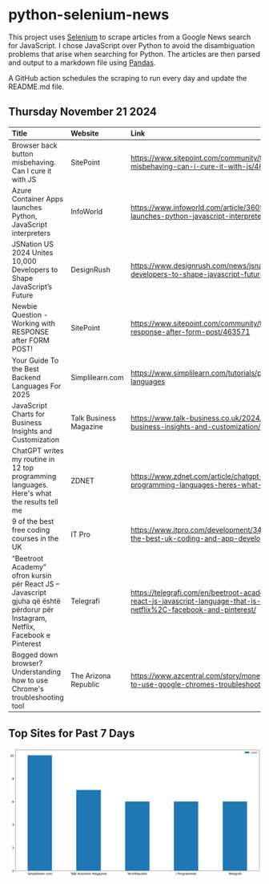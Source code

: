 # python-selenium-news

This project uses [Selenium](https://www.seleniumhq.org/) to scrape articles from a Google News search for JavaScript.
I chose JavaScript over Python to avoid the disambiguation problems that arise when searching for Python.
The articles are then parsed and output to a markdown file using [Pandas](https://pandas.pydata.org/).

A GitHub action schedules the scraping to run every day and update the README.md file.

## Thursday November 21 2024


| Title                                                                                                                          | Website                | Link                                                                                                                                                          |
|:-------------------------------------------------------------------------------------------------------------------------------|:-----------------------|:--------------------------------------------------------------------------------------------------------------------------------------------------------------|
| Browser back button misbehaving. Can I cure it with JS                                                                         | SitePoint              | https://www.sitepoint.com/community/t/browser-back-button-misbehaving-can-i-cure-it-with-js/463644                                                            |
| Azure Container Apps launches Python, JavaScript interpreters                                                                  | InfoWorld              | https://www.infoworld.com/article/3609843/azure-container-apps-launches-python-javascript-interpreters.html                                                   |
| JSNation US 2024 Unites 10,000 Developers to Shape JavaScript’s Future                                                         | DesignRush             | https://www.designrush.com/news/jsnation-us-2024-unites-10k-developers-to-shape-javascript-future                                                             |
| Newbie Question - Working with RESPONSE after FORM POST!                                                                       | SitePoint              | https://www.sitepoint.com/community/t/newbie-question-working-with-response-after-form-post/463571                                                            |
| Your Guide To the Best Backend Languages For 2025                                                                              | Simplilearn.com        | https://www.simplilearn.com/tutorials/programming-tutorial/backend-languages                                                                                  |
| JavaScript Charts for Business Insights and Customization                                                                      | Talk Business Magazine | https://www.talk-business.co.uk/2024/11/15/javascript-charts-for-business-insights-and-customization/                                                         |
| ChatGPT writes my routine in 12 top programming languages. Here's what the results tell me                                     | ZDNET                  | https://www.zdnet.com/article/chatgpt-writes-my-routine-in-12-top-programming-languages-heres-what-the-results-tell-me/                                       |
| 9 of the best free coding courses in the UK                                                                                    | IT Pro                 | https://www.itpro.com/development/34728/learn-to-code-for-free-the-best-uk-coding-and-app-development-courses                                                 |
| “Beetroot Academy” ofron kursin për React JS – Javascript gjuha që është përdorur për Instagram, Netflix, Facebook e Pinterest | Telegrafi              | https://telegrafi.com/en/beetroot-academy-offers-the-course-for-react-js-javascript-language-that-is-used-for-instagram%2C-netflix%2C-facebook-and-pinterest/ |
| Bogged down browser? Understanding how to use Chrome's troubleshooting tool                                                    | The Arizona Republic   | https://www.azcentral.com/story/money/business/tech/2024/11/17/how-to-use-google-chromes-troubleshooting-tool/76341086007/                                    |
## Top Sites for Past 7 Days

![Graph of Top Sites](https://raw.githubusercontent.com/dan-mba/python-selenium-news/main/last-week.png)
